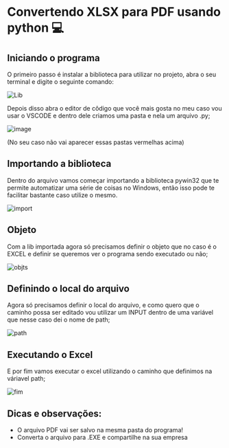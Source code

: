 # Convertendo XLSX para PDF usando python 💻

## Iniciando o programa 
O primeiro passo é instalar a biblioteca para utilizar no projeto, abra o seu terminal e digite o seguinte comando:

![Lib](https://user-images.githubusercontent.com/77951123/184044774-b5ae7e4a-0561-4c58-94d4-82365a133ba5.gif)

Depois disso abra o editor de côdigo que você mais gosta no meu caso vou usar o VSCODE e dentro dele criamos uma pasta e nela um arquivo .py;

![image](https://user-images.githubusercontent.com/77951123/184044947-4d46daf2-85e0-4020-ae1d-94f53ccbd0ff.png)

(No seu caso não vai aparecer essas pastas vermelhas acima)

## Importando a biblioteca 
Dentro do arquivo vamos começar importando a biblioteca pywin32 que te permite automatizar uma série de coisas no Windows, então isso pode te facilitar bastante caso utilize o mesmo.

![import](https://user-images.githubusercontent.com/77951123/184045091-c3e1c4fd-a83b-4867-9477-9f95a199279e.gif)

## Objeto
Com a lib importada agora só precisamos definir o objeto que no caso é o EXCEL e definir se queremos ver o programa sendo executado ou não;

![objts](https://user-images.githubusercontent.com/77951123/184045311-3fbbdea7-a446-4bc1-8c0b-3194ceffd151.gif)

## Definindo o local do arquivo
Agora só precisamos definir o local do arquivo, e como quero que o caminho possa ser editado vou utilizar um INPUT dentro de uma variável que nesse caso dei o nome de path;

![path](https://user-images.githubusercontent.com/77951123/184045505-6bde06a2-95f8-4888-bd95-4eb40e26cb01.gif)

## Executando o Excel 
E por fim vamos executar o excel utilizando o caminho que definimos na váriavel path;

![fim ](https://user-images.githubusercontent.com/77951123/184045806-099b5567-fa36-43f6-85cf-bd84923bba7b.gif)

## Dicas e observações:
<ul>
<li> O arquivo PDF vai ser salvo na mesma pasta do programa!</li>
   <li>Converta o arquivo para .EXE e compartilhe na sua empresa</li>
<ul>   
